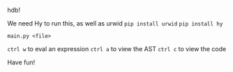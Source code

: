hdb!

We need Hy to run this, as well as urwid
`pip install urwid`
`pip install hy`


`main.py <file>`

`ctrl w` to eval an expression
`ctrl a` to view the AST
`ctrl c` to view the code

Have fun!
